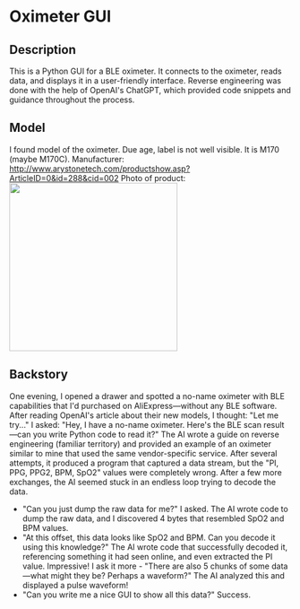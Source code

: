 # Oximeter GUI

## Description

This is a Python GUI for a BLE oximeter. It connects to the oximeter, reads data, and displays it in a user-friendly interface.
Reverse engineering was done with the help of OpenAI's ChatGPT, which provided code snippets and guidance throughout the process.

## Model

I found model of the oximeter. Due age, label is not well visible. It is M170 (maybe M170C).
Manufacturer: http://www.arystonetech.com/productshow.asp?ArticleID=0&id=288&cid=002 
Photo of product: <img src="http://www.arystonetech.com/PIC/PIC/2019122824580.jpg" width="300" height="300">

## Backstory

One evening, I opened a drawer and spotted a no-name oximeter with BLE capabilities that I'd purchased on AliExpress—without any BLE software.
After reading OpenAI's article about their new models, I thought: "Let me try..."
I asked: "Hey, I have a no-name oximeter. Here's the BLE scan result—can you write Python code to read it?"
The AI wrote a guide on reverse engineering (familiar territory) and provided an example of an oximeter similar to mine that used the same vendor-specific service.
After several attempts, it produced a program that captured a data stream, but the "PI, PPG, PPG2, BPM, SpO2" values were completely wrong.
After a few more exchanges, the AI seemed stuck in an endless loop trying to decode the data.
- "Can you just dump the raw data for me?" I asked.
The AI wrote code to dump the raw data, and I discovered 4 bytes that resembled SpO2 and BPM values.
- "At this offset, this data looks like SpO2 and BPM. Can you decode it using this knowledge?"
The AI wrote code that successfully decoded it, referencing something it had seen online, and even extracted the PI value. Impressive!
I ask it more - "There are also 5 chunks of some data—what might they be? Perhaps a waveform?"
The AI analyzed this and displayed a pulse waveform!
- "Can you write me a nice GUI to show all this data?"
Success.

